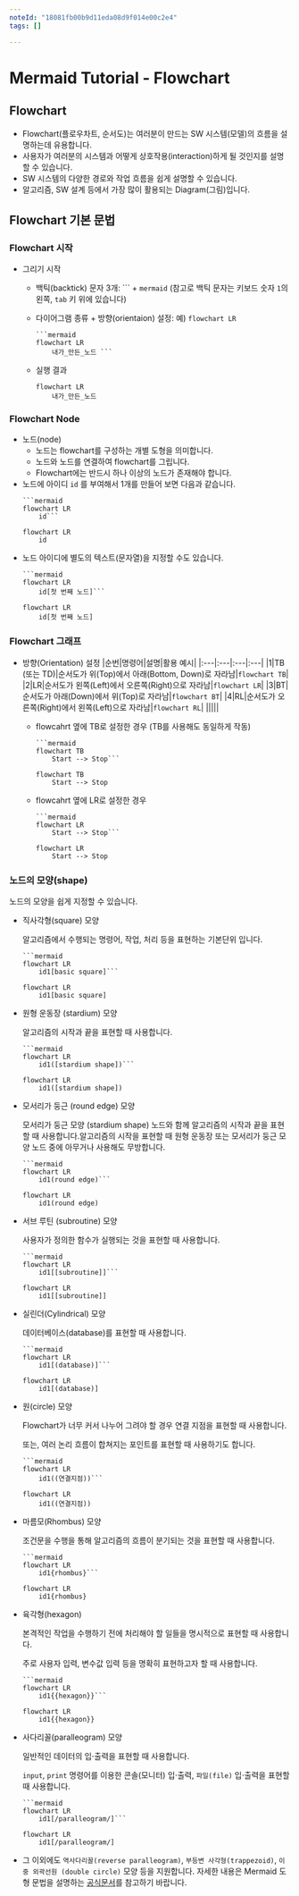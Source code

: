 ```yaml
---
noteId: "18081fb00b9d11eda08d9f014e00c2e4"
tags: []

---
```


# Mermaid Tutorial - Flowchart

## Flowchart
- Flowchart(플로우차트, 순서도)는 여러분이 만드는 SW 시스템(모델)의 흐름을 설명하는데 유용합니다.
- 사용자가 여러분의 시스템과 어떻게 상호작용(interaction)하게 될 것인지를 설명할 수 있습니다.
- SW 시스템의 다양한 경로와 작업 흐름을 쉽게 설명할 수 있습니다.
- 알고리즘, SW 설계 등에서 가장 많이 활용되는 Diagram(그림)입니다.

## Flowchart 기본 문법

### Flowchart 시작
- 그리기 시작
  - 백틱(backtick) 문자 3개: \`\`\` + `mermaid` (참고로 백틱 문자는 키보드 숫자 `1`의 왼쪽, `tab` 키 위에 있습니다)
  - 다이어그램 종류 + 방향(orientaion) 설정: 예) `flowchart LR`
    ```
    ```mermaid
    flowchart LR
        내가_만든_노드 ```
    ```

  - 실행 결과
    ```mermaid align=left
    flowchart LR
        내가_만든_노드
    ```

### Flowchart Node
- 노드(node)
  - 노드는 flowchart를 구성하는 개별 도형을 의미합니다.
  - 노드와 노드를 연결하여 flowchart를 그립니다.
  - Flowchart에는 반드시 하나 이상의 노드가 존재해야 합니다.
- 노드에 아이디 `id` 를 부여해서 1개를 만들어 보면 다음과 같습니다.
    ```
    ```mermaid
    flowchart LR
        id```
    ```
    ```mermaid
    flowchart LR
        id
    ```
- 노드 아이디에 별도의 텍스트(문자열)을 지정할 수도 있습니다.
    ```
    ```mermaid
    flowchart LR
        id[첫 번째 노드]```
    ```
    ```mermaid
    flowchart LR
        id[첫 번째 노드]
    ```

### Flowchart 그래프 
- 방향(Orientation) 설정
    |순번|명령어|설명|활용 예시|
    |:---|:---|:---|:---|
    |1|TB (또는 TD)|순서도가 위(Top)에서 아래(Bottom, Down)로 자라남|`flowchart TB`|
    |2|LR|순서도가 왼쪽(Left)에서 오른쪽(Right)으로 자라남|`flowchart LR`|
    |3|BT|순서도가 아래(Down)에서 위(Top)로 자라남|`flowchart BT`|
    |4|RL|순서도가 오른쪽(Right)에서 왼쪽(Left)으로 자라남|`flowchart RL`|
    |||||

  - flowcahrt 옆에 TB로 설정한 경우 (TB를 사용해도 동일하게 작동)
    ```
    ```mermaid
    flowchart TB
        Start --> Stop```
    ```
    ```mermaid
    flowchart TB
        Start --> Stop
    ```

  - flowcahrt 옆에 LR로 설정한 경우
    ```
    ```mermaid
    flowchart LR
        Start --> Stop```
    ```
    ```mermaid
    flowchart LR
        Start --> Stop
    ```

### 노드의 모양(shape)
노드의 모양을 쉽게 지정할 수 있습니다.
- 직사각형(square) 모양
  
  알고리즘에서 수행되는 명령어, 작업, 처리 등을 표현하는 기본단위 입니다.
  ```
  ```mermaid
  flowchart LR
      id1[basic square]```
  ```
  ```mermaid
  flowchart LR
      id1[basic square]
  ```

- 원형 운동장 (stardium) 모양
  
  알고리즘의 시작과 끝을 표현할 때 사용합니다. 
  ```
  ```mermaid
  flowchart LR
      id1([stardium shape])```
  ```
  ```mermaid
  flowchart LR
      id1([stardium shape])
  ```

- 모서리가 둥근 (round edge) 모양
  
  모서리가 둥근 모양 (stardium shape) 노드와 함께 알고리즘의 시작과 끝을 표현할 때 사용합니다.알고리즘의 시작을 표현할 때 원형 운동장 또는 모서리가 둥근 모양 노드 중에 아무거나 사용해도 무방합니다.
  ```
  ```mermaid
  flowchart LR
      id1(round edge)```
  ```
  ```mermaid
  flowchart LR
      id1(round edge)
  ```
- 서브 루틴 (subroutine) 모양
  
  사용자가 정의한 함수가 실행되는 것을 표현할 때 사용합니다.
  ```
  ```mermaid
  flowchart LR
      id1[[subroutine]]```
  ```
  ```mermaid
  flowchart LR
      id1[[subroutine]]
  ```

- 실린더(Cylindrical) 모양
  
  데이터베이스(database)를 표현할 때 사용합니다.
  ```
  ```mermaid
  flowchart LR
      id1[(database)]```
  ```
  ```mermaid
  flowchart LR
      id1[(database)]
  ```
  
- 원(circle) 모양

  Flowchart가 너무 커서 나누어 그려야 할 경우 연결 지점을 표현할 때 사용합니다. 
  
  또는, 여러 논리 흐름이 합쳐지는 포인트를 표현할 때 사용하기도 합니다.
  ```
  ```mermaid
  flowchart LR
      id1((연결지점))```
  ```
  ```mermaid
  flowchart LR
      id1((연결지점))
  ```

- 마름모(Rhombus) 모양
  
  조건문을 수행을 통해 알고리즘의 흐름이 분기되는 것을 표현할 때 사용합니다.
  ```
  ```mermaid
  flowchart LR
      id1{rhombus}```
  ```
  ```mermaid
  flowchart LR
      id1{rhombus}
  ```

- 육각형(hexagon)

  본격적인 작업을 수행하기 전에 처리해야 할 일들을 명시적으로 표현할 때 사용합니다.

  주로 사용자 입력, 변수값 입력 등을 명확히 표현하고자 할 때 사용합니다.
  ```
  ```mermaid
  flowchart LR
      id1{{hexagon}}```
  ```
  ```mermaid
  flowchart LR
      id1{{hexagon}}
  ```

- 사다리꼴(paralleogram) 모양

  일반적인 데이터의 입$\cdot$출력을 표현할 때 사용합니다.

  `input`, `print` 명령어를 이용한 콘솔(모니터) 입$\cdot$출력, `파일(file)` 입$\cdot$출력을 표현할 때 사용합니다.
  ```
  ```mermaid
  flowchart LR
      id1[/paralleogram/]```
  ```
  ```mermaid
  flowchart LR
      id1[/paralleogram/]
  ```
- 그 이외에도 `역사다리꼴(reverse paralleogram)`, `부등변 사각형(trappezoid)`, `이중 외곽선원 (double circle)` 모양 등을 지원합니다. 자세한 내용은 Mermaid 도형 문법을 설명하는 [공식문서](https://mermaid-js.github.io/mermaid/#/flowchart?id=node-shapes)를 참고하기 바랍니다.

